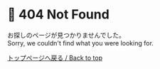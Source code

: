 # 🙅 404 Not Found

お探しのページが見つかりませんでした。  
Sorry, we couldn't find what you were looking for.

[トップページへ戻る / Back to top](/)
